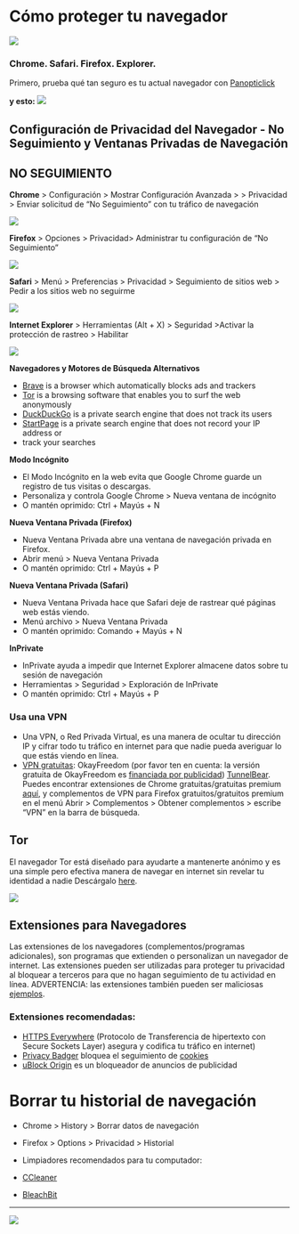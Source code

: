# Cómo proteger tu navegador

![](assets/HypuuurLynx.gif)

### Chrome. Safari. Firefox. Explorer.

Primero, prueba qué tan seguro es tu actual navegador con [Panopticlick](https://panopticlick.eff.org/)

**y esto:**
![](assets/cover_laptop_cam.gif)


## Configuración de Privacidad del Navegador - No Seguimiento y Ventanas Privadas de Navegación

## NO SEGUIMIENTO

**Chrome** > Configuración > Mostrar Configuración Avanzada > > Privacidad > Enviar solicitud de “No Seguimiento” con tu tráfico de navegación

![](assets/chrome%20-%20do%20not%20track.gif)



**Firefox** > Opciones > Privacidad> Administrar tu configuración de “No Seguimiento”

![](assets/Firefox%20-%20do%20not%20track.gif)


**Safari** > Menú > Preferencias > Privacidad > Seguimiento de sitios web > Pedir a los sitios web no seguirme


![](assets/do-not-track-safari.jpg)


**Internet Explorer** > Herramientas (Alt + X) > Seguridad >Activar la protección de rastreo > Habilitar


![](assets/explorer%20do%20not%20track.gif)


**Navegadores y Motores de Búsqueda Alternativos**

* [Brave](https://www.brave.com/) is a browser which automatically blocks ads and trackers
* [Tor](https://www.torproject.org/) is a browsing software that enables you to surf the web anonymously
* [DuckDuckGo](https://duckduckgo.com/about) is a private search engine that does not track its users
* [StartPage](https://www.startpage.com/) is a private search engine that does not record your IP address or
* track your searches

**Modo Incógnito**
* El Modo Incógnito en la web evita que Google Chrome guarde un registro de tus visitas o descargas. 
* Personaliza y controla  Google Chrome > Nueva ventana de incógnito 
* O mantén oprimido:  Ctrl + Mayús  + N


**Nueva Ventana Privada \(Firefox\)**

* Nueva Ventana Privada abre una ventana de navegación privada en Firefox. 
* Abrir menú  > Nueva Ventana Privada
* O mantén oprimido:  Ctrl + Mayús + P


**Nueva Ventana Privada \(Safari\)**

* Nueva Ventana Privada hace que Safari deje de rastrear qué páginas web estás viendo.
* Menú archivo > Nueva Ventana Privada
* O mantén oprimido: Comando + Mayús + N


**InPrivate**

* InPrivate ayuda a impedir que Internet Explorer almacene datos sobre tu sesión de navegación
* Herramientas > Seguridad > Exploración de InPrivate
* O mantén oprimido:  Ctrl + Mayús + P


### **Usa una VPN**

* Una VPN, o Red Privada Virtual, es una manera de ocultar tu dirección IP y cifrar todo tu tráfico en internet para que nadie pueda averiguar lo que estás viendo en línea. 
* [VPN gratuitas](http://www.okfreedom.com): OkayFreedom (por favor ten en cuenta: la versión gratuita de OkayFreedom es [financiada por publicidad](http://www.okfreedom.com/en/support#free)) [TunnelBear](https://www.tunnelbear.com/). Puedes encontrar extensiones de Chrome gratuitas/gratuitas premium [aquí](https://chrome.google.com/webstore/search/VPN?_category=extensions), y complementos de VPN para Firefox gratuitos/gratuitos premium en el menú Abrir > Complementos > Obtener complementos > escribe “VPN” en la barra de búsqueda.


## **Tor**

El navegador Tor está diseñado para ayudarte a mantenerte anónimo y es una simple pero efectiva manera de navegar en internet sin revelar tu identidad a nadie
Descárgalo [ here](https://www.torproject.org/projects/torbrowser.html).

![](assets/Surfing%20the%20internet%20with%20TOR.gif)

 ## Extensiones para Navegadores

Las extensiones de los navegadores (complementos/programas adicionales), son  programas que extienden o personalizan un navegador de internet. Las extensiones pueden ser utilizadas para proteger tu privacidad al bloquear a terceros  para que no hagan seguimiento de tu actividad en línea. ADVERTENCIA: las extensiones también pueden ser maliciosas [ejemplos](http://www.makeuseof.com/tag/x-malicious-browser-extensions-help-hackers-target-victims).

### Extensiones recomendadas:

* [HTTPS Everywhere](https://www.eff.org/) \(Protocolo de Transferencia de hipertexto con  Secure Sockets Layer) asegura y codifica tu tráfico en internet\)
* [Privacy Badger](https://www.eff.org/privacybadger) bloquea el seguimiento de [cookies](https://en.wikipedia.org/wiki/HTTP_cookie)
* [uBlock Origin](https://www.ublock.org/) es un bloqueador de anuncios de publicidad

# Borrar tu historial de navegación

* Chrome &gt; History &gt; Borrar datos de navegación
* Firefox &gt; Options &gt; Privacidad > Historial
* Limpiadores recomendados para tu computador:

* [CCleaner](https://www.google.com/url?q=http://www.piriform.com/ccleaner&sa=D&ust=1478912695317000&usg=AFQjCNHmtswm2AwMsRtywjxd7unIPKSXSg)

* [BleachBit](https://www.google.com/url?q=http://www.bleachbit.org/&sa=D&ust=1478912695318000&usg=AFQjCNEjz3m2EuO6O2lPl4Vo_KAe6CHsjQ)



---

![](assets/chayn%20icon.jpg)
